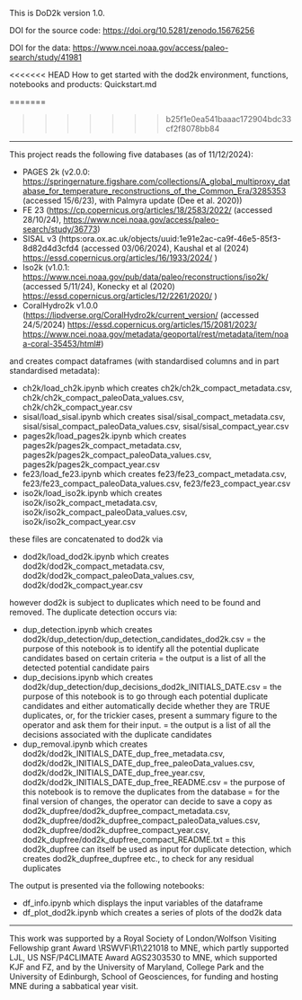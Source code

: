 This is DoD2k version 1.0.

DOI for the source code: https://doi.org/10.5281/zenodo.15676256

DOI for the data: https://www.ncei.noaa.gov/access/paleo-search/study/41981

<<<<<<< HEAD
How to get started with the dod2k environment, functions, notebooks and products: Quickstart.md
 

=======
>>>>>>> b25f1e0ea541baaac172904bdc33cf2f8078bb84
--------------------------------------------------------------------------------------------------------------------------------------------------------------------------------

This project reads the following five databases (as of 11/12/2024):

- PAGES 2k (v2.0.0: https://springernature.figshare.com/collections/A_global_multiproxy_database_for_temperature_reconstructions_of_the_Common_Era/3285353 (accessed 15/6/23), with Palmyra update (Dee et al. 2020))
- FE 23 (https://cp.copernicus.org/articles/18/2583/2022/ (accessed 28/10/24), https://www.ncei.noaa.gov/access/paleo-search/study/36773)
- SISAL v3 (https:ora.ox.ac.uk/objects/uuid:1e91e2ac-ca9f-46e5-85f3-8d82d4d3cfd4 (accessed 03/06/2024), Kaushal et al (2024) https://essd.copernicus.org/articles/16/1933/2024/ )
- Iso2k (v1.0.1: https://www.ncei.noaa.gov/pub/data/paleo/reconstructions/iso2k/ (accessed 5/11/24), Konecky et al (2020) https://essd.copernicus.org/articles/12/2261/2020/ )
- CoralHydro2k v1.0.0 (https://lipdverse.org/CoralHydro2k/current_version/  (accessed 24/5/2024) https://essd.copernicus.org/articles/15/2081/2023/   https://www.ncei.noaa.gov/metadata/geoportal/rest/metadata/item/noaa-coral-35453/html#)

and creates compact dataframes (with standardised columns and in part standardised metadata):
 - ch2k/load_ch2k.ipynb        which creates   ch2k/ch2k_compact_metadata.csv, ch2k/ch2k_compact_paleoData_values.csv, ch2k/ch2k_compact_year.csv
 - sisal/load_sisal.ipynb      which creates   sisal/sisal_compact_metadata.csv, sisal/sisal_compact_paleoData_values.csv, sisal/sisal_compact_year.csv
 - pages2k/load_pages2k.ipynb  which creates   pages2k/pages2k_compact_metadata.csv, pages2k/pages2k_compact_paleoData_values.csv, pages2k/pages2k_compact_year.csv
 - fe23/load_fe23.ipynb        which creates   fe23/fe23_compact_metadata.csv, fe23/fe23_compact_paleoData_values.csv, fe23/fe23_compact_year.csv
 - iso2k/load_iso2k.ipynb      which creates   iso2k/iso2k_compact_metadata.csv, iso2k/iso2k_compact_paleoData_values.csv, iso2k/iso2k_compact_year.csv
 
these files are concatenated to dod2k via
  - dod2k/load_dod2k.ipynb     which creates    dod2k/dod2k_compact_metadata.csv, dod2k/dod2k_compact_paleoData_values.csv, dod2k/dod2k_compact_year.csv
 
however dod2k is subject to duplicates which need to be found and removed.
The duplicate detection occurs via:
  - dup_detection.ipynb       which creates   dod2k/dup_detection/dup_detection_candidates_dod2k.csv
        = the purpose of this notebook is to identify all the potential duplicate candidates based on certain criteria
        = the output is a list of all the detected potential candidate pairs
  - dup_decisions.ipynb      which creates   dod2k/dup_detection/dup_decisions_dod2k_INITIALS_DATE.csv
        = the purpose of this notebook is to go through each potential duplicate candidates and either automatically decide whether they are TRUE duplicates, or, for the trickier cases, present a summary figure to the operator and ask them for their input.
        = the output is a list of all the decisions associated with the duplicate candidates
  - dup_removal.ipynb        which creates   dod2k/dod2k_INITIALS_DATE_dup_free_metadata.csv, dod2k/dod2k_INITIALS_DATE_dup_free_paleoData_values.csv, dod2k/dod2k_INITIALS_DATE_dup_free_year.csv, dod2k/dod2k_INITIALS_DATE_dup_free_README.csv
        = the purpose of this notebook is to remove the duplicates from the database
        = for the final version of changes, the operator can decide to save a copy as
              dod2k_dupfree/dod2k_dupfree_compact_metadata.csv, dod2k_dupfree/dod2k_dupfree_compact_paleoData_values.csv, dod2k_dupfree/dod2k_dupfree_compact_year.csv, dod2k_dupfree/dod2k_dupfree_compact_README.txt
        = this dod2k_dupfree can itself be used as input for duplicate detection, which creates dod2k_dupfree_dupfree etc., to check for any residual duplicates

The output is presented via the following notebooks:
- df_info.ipynb            which displays the input variables of the dataframe
- df_plot_dod2k.ipynb      which creates a series of plots of the dod2k data

--------------------------------------------------------------------------------------------------------------------------------------------------------------------------------
 
This work was supported by a Royal Society of London/Wolfson Visiting Fellowship grant Award \RSWVF\R1\221018 to MNE, which partly supported LJL, US NSF/P4CLIMATE Award AGS2303530 to MNE, which supported KJF and FZ, and by the University of Maryland, College Park and the University of Edinburgh, School of Geosciences, for funding and hosting MNE during a sabbatical year visit.
    

